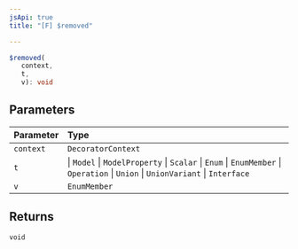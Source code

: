 ```yaml
---
jsApi: true
title: "[F] $removed"

---
```

```ts
$removed(
   context, 
   t, 
   v): void
```

## Parameters

| Parameter | Type |
| :------ | :------ |
| `context` | `DecoratorContext` |
| `t` |    \| `Model`   \| `ModelProperty`   \| `Scalar`   \| `Enum`   \| `EnumMember`   \| `Operation`   \| `Union`   \| `UnionVariant`   \| `Interface` |
| `v` | `EnumMember` |

## Returns

`void`
